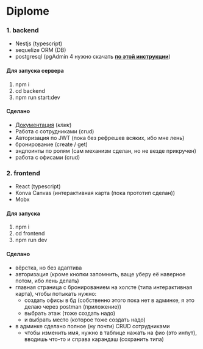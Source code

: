 # Diplome

### 1. backend
- Nestjs (typescript)
- sequelize ORM (DB)
- postgresql (pgAdmin 4 нужно скачать [**по этой инструкции**](https://metanit.com/sql/postgresql/1.1.php))

#### Для запуска сервера
1. npm i
2. cd backend
3. npm run start:dev

#### Сделано
- [Документация](http://localhost:5000/api/docs#/) (*клик*)
- Работа с сотрудниками (crud)
- Авторизация по JWT (пока без рефрешев всяких, ибо мне лень)
- бронирование (create / get)
- эндпоинты по ролям (сам механизм сделан, но не везде прикручен)
- работа с офисами (crud)


### 2. frontend
- React (typescript)
- Konva Canvas (интерактивная карта (пока прототип сделан))
- Mobx

#### Для запуска
1. npm i
2. cd frontend
3. npm run dev

#### Сделано
- вёрстка, но без адаптива
- авторизация (кроме кнопки запомнить, ваще уберу её наверное потом, ибо лень делать)
- главная страница с бронированием на холсте (типа интерактивная карта), чтобы потыкать нужно:
  - создать офисы в бд (собственно этого пока нет в админке, я это делаю через postman (приложение))
  - выбрать этаж (тоже создать надо)
  - и выбрать место (которое тоже создать надо)
- в админке сделано полное (ну почти) CRUD сотрудниками
  - чтобы изменить имя, нужно в таблице нажать на фио (это инпут), вводишь что-то и справа карандаш (сохранить типа) 
